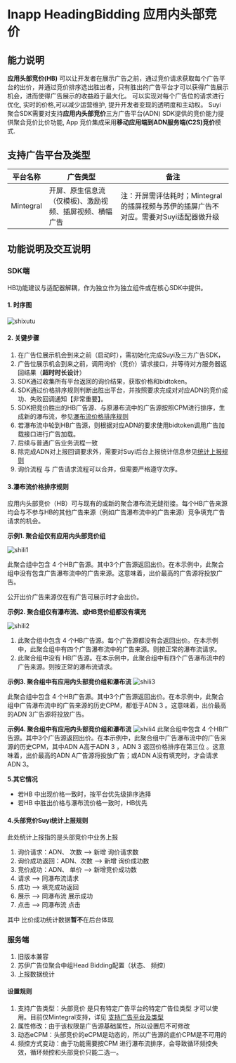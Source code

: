 # Inapp HeadingBidding 应用内头部竞价


## 能力说明
**应用头部竞价(HB)** 可以让开发者在展示广告之前，通过竞价请求获取每个广告平台的出价，并通过竞价排序选出胜出者，只有胜出的广告平台才可以获得广告展示机会，进而使得广告展示的收益趋于最大化。  可以实现对每个广告位的请求进行优化, 实时的价格,可以减少运营维护, 提升开发者变现的透明度和主动权。
Suyi 聚合SDK需要对支持**应用内头部竞价**三方广告平台(ADN) SDK提供的竞价能力提供聚合竞价比价功能, App 竞价集成采用**移动应用端到ADN服务端(C2S)竞价**模式.

## 支持广告平台及类型
|   平台名称   |  广告类型  |   备注  |
|  -------- |  -------  |  ---- |
| Mintegral   | 开屏、原生信息流（仅模板)、激励视频、插屏视频、横幅广告 |  注：开屏需评估耗时；Mintegral 的插屏视频与苏伊的插屏广告不对应。需要对Suyi适配器做升级 |


##  功能说明及交互说明
### SDK端
HB功能建议与适配器解耦，作为独立作为独立组件或在核心SDK中提供。
#### 1. 时序图
![shixutu](../images/13.0/shixutu.png)  
#### 2. 关键步骤
1. 在广告位展示机会到来之前（启动时），需初始化完成Suyi及三方广告SDK，
2. 广告位展示机会到来之前，调用询价（竞价）请求接口，并等待对方服务器返回结果（**超时时长设计**）
3. SDK通过收集所有平台返回的询价结果，获取价格和bidtoken。
4. SDK通过价格排序规则判断出胜出平台，并按照要求完成对对应ADN的竞价成功、失败回调通知【非常重要】。
5. SDK把竞价胜出的HB广告源、与原瀑布流中的广告源按照CPM进行排序，生成新的瀑布流，参见[瀑布流价格排序规则](#3.瀑布流价格排序规则)
6. 若瀑布流中轮到HB广告源，则根据对应ADN的要求使用bidtoken调用广告加载接口进行广告加载。
7. 后续与普通广告业务流程一致
8. 除完成ADN对上报回调要求外，需要对Suyi后台上报统计信息参见[统计上报规则](#4.Suyi统计上报规则)
9. 询价流程 与 广告请求流程可以合并，但需要严格遵守次序。

#### 3.瀑布流价格排序规则
应用内头部竞价（HB）可与现有的或新的聚合瀑布流无缝衔接。每个HB广告来源均会与不参与HB的其他广告来源（例如广告瀑布流中的广告来源）竞争填充广告请求的机会。

**示例1. 聚合组仅有应用内头部竞价组**

![shili1](../images/13.0/shili1.png)

此聚合组中包含 4 个HB广告源。其中3个广告源返回出价。在本示例中，此聚合组中没有包含广告瀑布流中的广告来源。这意味着，出价最高的广告源将投放广告。  

公开出价广告来源仅在有广告可展示时才会出价。

**示例2. 聚合组仅有瀑布流、或HB竞价组都没有填充**

![shili2](../images/13.0/shili2.png)



1. 此聚合组中包含 4 个HB广告源。每个广告源都没有会返回出价。在本示例中，此聚合组中有四个广告瀑布流中的广告来源。则按正常的瀑布流请求。  
2. 此聚合组中没有 HB广告源。在本示例中，此聚合组中有四个广告瀑布流中的广告来源。则按正常的瀑布流请求。  

**示例3. 聚合组中有应用内头部竞价组和瀑布流**
![shili3](../images/13.0/shili3.png)

此聚合组中包含 4 个HB广告源。其中3个广告源返回出价。在本示例中，此聚合组中广告瀑布流中的广告来源的历史CPM，都低于ADN 3 。这意味着，出价最高的ADN 3广告源将投放广告。  

**示例4. 聚合组中有应用内头部竞价组和瀑布流**
![shili4](../images/13.0/shili4.png)
此聚合组中包含 4 个HB广告源。其中3个广告源返回出价。在本示例中，此聚合组中广告瀑布流中的广告来源的历史CPM，其中ADN A高于ADN 3 ，ADN 3 返回价格排序在第三位 。这意味着，出价最高的ADN A广告源将投放广告；或ADN A没有填充时，才会请求ADN 3。    

**5.其它情况**
- 若HB 中出现价格一致时，按平台优先级排序选择
- 若HB 中胜出价格与瀑布流价格一致时，HB优先

#### 4.头部竞价Suyi统计上报规则
此处统计上报指的是头部竞价中业务上报
1. 询价请求：ADN、 次数   \-\->   新增 询价请求数
2. 询价成功返回：ADN、次数  \-\->  新增 询价成功数
3. 竞价成功：ADN、 单价  \-\->  新增竞价成功数
4. 请求  \-\->   同瀑布流请求
5. 成功  \-\->  填充成功返回
6. 展示  \-\-> 同瀑布流 展示成功
7. 点击 \-\-> 同瀑布流 点击

其中 比价成功统计数据**暂不**在后台体现

### 服务端
1. 旧版本兼容
2. 苏伊广告位聚合中组Head Bidding配置（状态、 频控）
3. 上报数据统计

#### 设置规则
1. 支持广告类型：头部竞价 是只有特定广告平台的特定广告位类型 才可以使用。目前仅Mintegral支持，详见 [支持广告平台及类型](#支持广告平台及类型)
2. 属性修改：由于该权限是广告源基础属性，所以设置后不可修改
3. 动态eCPM：头部竞价的eCPM是动态的，所以广告源的底价CPM是不可用的
4. 频控方式变动：由于功能需要按CPM 进行瀑布流排序，会导致循环频控失效，循环频控和头部竞价只能二选一。
